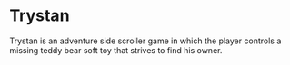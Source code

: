 # Trystan
Trystan is an adventure side scroller game in which the player controls a missing teddy bear soft toy that strives to find his owner.
